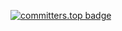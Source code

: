 [![committers.top badge](https://user-badge.committers.top/zimbabwe_public/Gumindoga.svg)](https://user-badge.committers.top/zimbabwe_public/Gumindoga)

<!--
**Gumindoga/Gumindoga** is a ✨ _special_ ✨ repository because its `README.md` (this file) appears on your GitHub profile.

Here are some ideas to get you started:

- 🔭 I’m currently working on ...
- 🌱 I’m currently learning ...
- 👯 I’m looking to collaborate on ...
- 🤔 I’m looking for help with ...
- 💬 Ask me about ...
- 📫 How to reach me: ...
- 😄 Pronouns: ...
- ⚡ Fun fact: ...
-->
